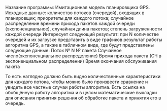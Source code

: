 Название программы: Имитационная модель планировщика GPS.
Исходные данные: количество потоков (очередей), входящих в планировщик; приоритеты для каждого потока; случайное распределение времени прихода пакетов каждой очереди (экспоненциальное), случайная длина пакетов; степень загруженности каждой очереди
Интересует следующий результат: при N количестве очередей и их загрузке представить в виде графиков результат работы алгоритма GPS, а также в табличном виде, где будут представлены следующие данные: 
Поток № N
№ пакета 	Случайное число(экспоненциальное распределение)	Время прихода пакета (СЧ в экспоненциальном распределении)	Время окончания обслуживания пакета

То есть наглядно должно быть видно количественные характеристики для каждого потока, чтобы можно было произвести сравнение и увидеть все частные случаи работы алгоритма. 
Есть ссылка на обобщённую работу алгоритма и в целом математические выкладки для описания принятия решения об обработке пакета и принятия его в очередь.  
